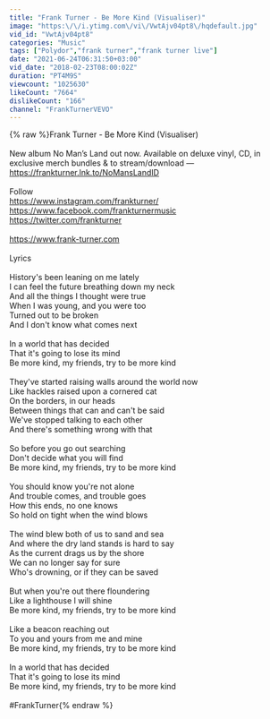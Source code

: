 ```yaml
---
title: "Frank Turner - Be More Kind (Visualiser)"
image: "https:\/\/i.ytimg.com\/vi\/VwtAjv04pt8\/hqdefault.jpg"
vid_id: "VwtAjv04pt8"
categories: "Music"
tags: ["Polydor","frank turner","frank turner live"]
date: "2021-06-24T06:31:50+03:00"
vid_date: "2018-02-23T08:00:02Z"
duration: "PT4M9S"
viewcount: "1025630"
likeCount: "7664"
dislikeCount: "166"
channel: "FrankTurnerVEVO"
---
```

{% raw %}Frank Turner - Be More Kind (Visualiser)<br /><br />New album No Man’s Land out now. Available on deluxe vinyl, CD, in exclusive merch bundles &amp; to stream/download — <a rel="nofollow" target="blank" href="https://frankturner.lnk.to/NoMansLandID">https://frankturner.lnk.to/NoMansLandID</a><br /><br />Follow<br /><a rel="nofollow" target="blank" href="https://www.instagram.com/frankturner/">https://www.instagram.com/frankturner/</a><br /><a rel="nofollow" target="blank" href="https://www.facebook.com/frankturnermusic">https://www.facebook.com/frankturnermusic</a><br /><a rel="nofollow" target="blank" href="https://twitter.com/frankturner">https://twitter.com/frankturner</a><br /><br /><a rel="nofollow" target="blank" href="https://www.frank-turner.com">https://www.frank-turner.com</a><br /><br />Lyrics<br /><br />History's been leaning on me lately<br />I can feel the future breathing down my neck<br />And all the things I thought were true<br />When I was young, and you were too<br />Turned out to be broken<br />And I don't know what comes next<br /><br />In a world that has decided<br />That it's going to lose its mind<br />Be more kind, my friends, try to be more kind<br /><br />They've started raising walls around the world now<br />Like hackles raised upon a cornered cat<br />On the borders, in our heads<br />Between things that can and can't be said<br />We've stopped talking to each other<br />And there's something wrong with that<br /><br />So before you go out searching<br />Don't decide what you will find<br />Be more kind, my friends, try to be more kind<br /><br />You should know you're not alone<br />And trouble comes, and trouble goes<br />How this ends, no one knows<br />So hold on tight when the wind blows<br /><br />The wind blew both of us to sand and sea<br />And where the dry land stands is hard to say<br />As the current drags us by the shore<br />We can no longer say for sure<br />Who's drowning, or if they can be saved<br /><br />But when you're out there floundering<br />Like a lighthouse I will shine<br />Be more kind, my friends, try to be more kind<br /><br />Like a beacon reaching out<br />To you and yours from me and mine<br />Be more kind, my friends, try to be more kind<br /><br />In a world that has decided<br />That it's going to lose its mind<br />Be more kind, my friends, try to be more kind<br /><br />#FrankTurner{% endraw %}
